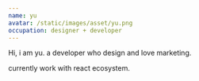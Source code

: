 ```yaml
---
name: yu
avatar: /static/images/asset/yu.png
occupation: designer + developer
---
```


Hi, i am yu.
a developer who design and love marketing.

currently work with react ecosystem.
